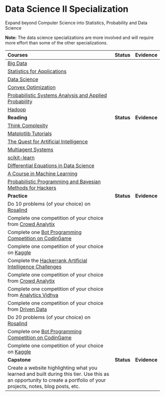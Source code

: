 # Data Science II Specialization

Expand beyond Computer Science into Statistics, Probability and Data Science

**Note:** The data science specializations are more involved and will require more effort than some of the other specializations.

| Courses                                                                                                                                                                                                           |   Status   |   Evidence   |
| :---------------------------------------------------------------------------------------------------------------------------------------------------------------------------------------------------------------- | :--------: | :----------: |
| [Big Data](https://cognitiveclass.ai/learn/big-data/)                                                                                                                                                             |            |
| [Statistics for Applications](https://ocw.mit.edu/courses/mathematics/18-650-statistics-for-applications-fall-2016/index.htm)                                                                                     |            |
| [Data Science](http://cs109.github.io/2015/)                                                                                                                                                                      |            |
| [Convex Optimization](https://lagunita.stanford.edu/courses/Engineering/CVX101/Winter2014/about)                                                                                                                  |            |
| [Probabilistic Systems Analysis and Applied Probability](https://ocw.mit.edu/courses/electrical-engineering-and-computer-science/6-041sc-probabilistic-systems-analysis-and-applied-probability-fall-2013/)       |            |
| [Hadoop](https://cognitiveclass.ai/learn/hadoop/)                                                                                                                                                                 |            |
| **Reading**                                                                                                                                                                                                       | **Status** | **Evidence** |
| [Think Complexity](http://greenteapress.com/complexity2/thinkcomplexity2.pdf)                                                                                                                                     |            |
| [Matplotlib Tutorials](https://matplotlib.org/tutorials/index.html)                                                                                                                                               |            |
| [The Quest for Artificial Intelligence](http://ai.stanford.edu/~nilsson/QAI/qai.pdf)                                                                                                                              |            |
| [Multiagent Systems](http://www.masfoundations.org/download.html)                                                                                                                                                 |            |
| [scikit-learn](https://scikit-learn.org/stable/documentation.html)                                                                                                                                                |            |
| [Differential Equations in Data Science](https://nbviewer.jupyter.org/github/URXtech/techblog/blob/master/continuousTimeMarkovChain/markovChain.ipynb)                                                            |            |
| [A Course in Machine Learning](http://ciml.info/)                                                                                                                                                                 |            |
| [Probabilistic Programming and Bayesian Methods for Hackers](https://nbviewer.jupyter.org/github/CamDavidsonPilon/Probabilistic-Programming-and-Bayesian-Methods-for-Hackers/blob/master/Prologue/Prologue.ipynb) |            |
| **Practice**                                                                                                                                                                                                      | **Status** | **Evidence** |
| Do 10 problems (of your choice) on [Rosalind](http://rosalind.info/problems/locations/)                                                                                                                           |            |
| Complete one competition of your choice from [Crowd Analytix](https://www.crowdanalytix.com/community)                                                                                                            |            |
| Complete one [Bot Programming Competition on CodinGame](https://www.codingame.com/multiplayer/bot-programming)                                                                                                    |            |
| Complete one competition of your choice on [Kaggle](https://www.kaggle.com/competitions?sortBy=prize&group=active&page=1&pageSize=20)                                                                             |            |
| Complete the [Hackerrank Artificial Intelligence Challenges](https://www.hackerrank.com/domains/ai)                                                                                                               |            |
| Complete one competition of your choice from [Crowd Analytix](https://www.crowdanalytix.com/community)                                                                                                            |            |
| Complete one competition of your choice from [Analytics Vidhya](https://datahack.analyticsvidhya.com/contest/all/)                                                                                                |            |
| Complete one competition of your choice from [Driven Data](https://www.drivendata.org/competitions/)                                                                                                              |            |
| Do 20 problems (of your choice) on [Rosalind](http://rosalind.info/problems/locations/)                                                                                                                           |            |
| Complete one [Bot Programming Competition on CodinGame](https://www.codingame.com/multiplayer/bot-programming)                                                                                                    |            |
| Complete one competition of your choice on [Kaggle](https://www.kaggle.com/competitions?sortBy=prize&group=active&page=1&pageSize=20)                                                                             |            |
| **Capstone**                                                                                                                                                                                                      | **Status** | **Evidence** |
| Create a website highlighting what you learned and built during this tier. Use this as an opportunity to create a portfolio of your projects, notes, blog posts, etc.                                             |            |
